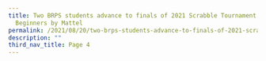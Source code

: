 ```yaml
---
title: Two BRPS students advance to finals of 2021 Scrabble Tournament For
  Beginners by Mattel
permalink: /2021/08/20/two-brps-students-advance-to-finals-of-2021-scrabble-tournament-for-beginners-by-mattel/
description: ""
third_nav_title: Page 4
---
```

